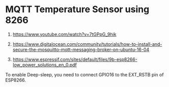 # MQTT Temperature Sensor using 8266

1) https://www.youtube.com/watch?v=7tGPpG_9hik

2) https://www.digitalocean.com/community/tutorials/how-to-install-and-secure-the-mosquitto-mqtt-messaging-broker-on-ubuntu-16-04

3) https://www.espressif.com/sites/default/files/9b-esp8266-low_power_solutions_en_0.pdf

To enable Deep-sleep, you need to connect GPIO16 to the EXT_RSTB pin of ESP8266.
